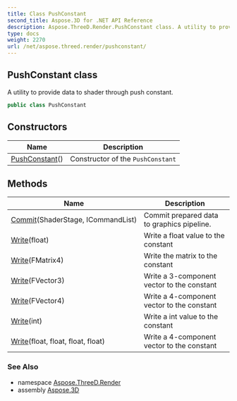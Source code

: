 ```yaml
---
title: Class PushConstant
second_title: Aspose.3D for .NET API Reference
description: Aspose.ThreeD.Render.PushConstant class. A utility to provide data to shader through push constant
type: docs
weight: 2270
url: /net/aspose.threed.render/pushconstant/
---
```

## PushConstant class

A utility to provide data to shader through push constant.

```csharp
public class PushConstant
```

## Constructors

| Name | Description |
| --- | --- |
| [PushConstant](pushconstant/)() | Constructor of the `PushConstant` |

## Methods

| Name | Description |
| --- | --- |
| [Commit](../../aspose.threed.render/pushconstant/commit/)(ShaderStage, ICommandList) | Commit prepared data to graphics pipeline. |
| [Write](../../aspose.threed.render/pushconstant/write/#write_4)(float) | Write a float value to the constant |
| [Write](../../aspose.threed.render/pushconstant/write/#write)(FMatrix4) | Write the matrix to the constant |
| [Write](../../aspose.threed.render/pushconstant/write/#write_1)(FVector3) | Write a 3-component vector to the constant |
| [Write](../../aspose.threed.render/pushconstant/write/#write_2)(FVector4) | Write a 4-component vector to the constant |
| [Write](../../aspose.threed.render/pushconstant/write/#write_3)(int) | Write a int value to the constant |
| [Write](../../aspose.threed.render/pushconstant/write/#write_5)(float, float, float, float) | Write a 4-component vector to the constant |

### See Also

* namespace [Aspose.ThreeD.Render](../../aspose.threed.render/)
* assembly [Aspose.3D](../../)


